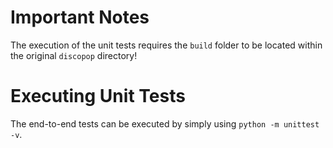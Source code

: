 <!--
 /*
 * This file is part of the DiscoPoP software (http://www.discopop.tu-darmstadt.de)
 *
 * Copyright (c) 2020, Technische Universitaet Darmstadt, Germany
 *
 * This software may be modified and distributed under the terms of
 * the 3-Clause BSD License. See the LICENSE file in the package base
 * directory for details.
 *
 */
 -->

# Important Notes
The execution of the unit tests requires the `build` folder to be located within the original `discopop` directory!

# Executing Unit Tests
The end-to-end tests can be executed by simply using `python -m unittest -v`.
